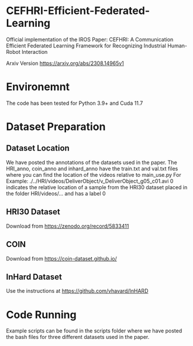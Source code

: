 # CEFHRI-Efficient-Federated-Learning
Official implementation of the IROS Paper: CEFHRI: A Communication Efficient Federated Learning Framework for Recognizing Industrial Human-Robot Interaction

Arxiv Version https://arxiv.org/abs/2308.14965v1

# Environemnt
The code has been tested for Python 3.9+ and Cuda 11.7
# Dataset Preparation
## Dataset Location
We have posted the annotations of the datasets used in the paper.
The HRI_anno, coin_anno and inhard_anno have the train.txt and val.txt files where you can find the location of the videos relative to main_use.py
For Example: ./../HRI/videos/DeliverObject/v_DeliverObject_g05_c01.avi 0 indicates the relative location of a sample from the HRI30 dataset placed in the folder HRI/videos/... and has a label 0
## HRI30 Dataset
Download from https://zenodo.org/record/5833411
## COIN
Download from https://coin-dataset.github.io/
## InHard Dataset
Use the instructions at https://github.com/vhavard/InHARD
# Code Running
Example scripts can be found in the scripts folder where we have posted the bash files for three different datasets used in the paper.

